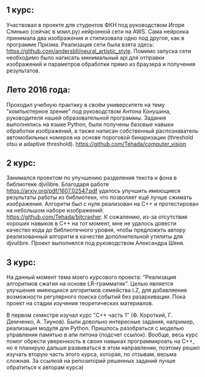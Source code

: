 ## 1 курс:
Участвовал в проекте для студентов ФКН под руководством Игоря Слинько (сейчас в мэил.ру) нейронной сети на AWS. Сама нейронка принимала два изображения и стилизовала одно под другое, как в программе Призма. Реализация сети была взята здесь: https://github.com/andersbll/neural_artistic_style. Помимо запуска сети необходимо было написать минимальный api для отправки изображений и параметров обработки прямо из браузера и получения результатов.

## Лето 2016 года:
Проходил учебную практику в своём университете на тему "компьютерное зрение" под руководством Антона Конушина, руководителя нашей образовательной программы. Задания выполнялись на языке Python, были получены базовые навыки обработки изображений, а также написан собственный распознаватель автомобильных номеров на основе пороговой бинаризации (threshold otsu и adaptive threshold). https://github.com/Tehada/computer_vision

## 2 курс:
Занимался проектом по улучшению разделения текста и фона в библиотеке djvilibre. Благодаря работе https://arxiv.org/pdf/1607.02547.pdf удалось улучшить имеющиеся результаты работы из библиотеки, что позволяет ещё лучше сжимать изображения. Алгоритм был с нуля реализован на C++ и протестирован на небольшом наборе изображений: https://github.com/Tehada/bitcrasher. К сожалению, из-за отсутствия хороших навыков в C++ на тот момент, мне не удалось довести качество кода до библиотечного уровня, чтобы предложить автору реализованный алгоритм в качестве дополнительной утилиты для djvulibre. Проект выполнялся под руководством Александра Шеня.

## 3 курс:
На данный момент тема моего курсового проекта: "Реализация алгоритмов сжатия на основе LR-грамматик". Целью является улучшение имеющихся алгоритмов семейства LZ, для добавляения возможности регулярного поиска событий без разархивации. Пока проект на стадии изучения теоретических материалов.

В первом семестре изучал курс "C++ часть 1" (Ф. Короткий, Г. Демченко, А. Тиунов). Были довольно интересные задания, например, реализация модуля для Python. Пришлось разобраться с моделью управления памятью в апи питона (подсчет ссылок). Вообще, весь курс помог обрести уверенность в своих навыках программироать на C++, но я планирую дальше развиваться в этом направлении, поэтому решил изучать вторую часть этого курса, которая, по отзывам, весьма сложная. За ссылкой на репозиторий решенных заданий лучше обратиться к авторам курса)
